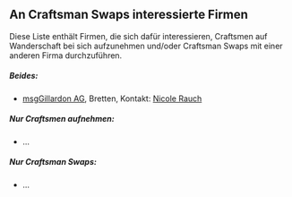 ## An Craftsman Swaps interessierte Firmen

Diese Liste enthält Firmen, die sich dafür interessieren, Craftsmen auf Wanderschaft bei sich aufzunehmen und/oder Craftsman Swaps mit einer anderen Firma durchzuführen.

##### Beides:
* [msgGillardon AG](http://msg-gillardon.de), Bretten, Kontakt: [Nicole Rauch](/members/Nicole)

##### Nur Craftsmen aufnehmen:
* ...

##### Nur Craftsman Swaps:
* ...